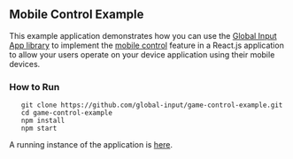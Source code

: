 ## Mobile Control Example
This example application demonstrates how you can use the [Global Input App library](https://github.com/global-input/global-input-react) to implement the [mobile control](https://globalinput.co.uk/global-input-app/mobile-input-control) feature in a React.js application to allow your users operate on your device application using their mobile devices.

### How to Run

```
   git clone https://github.com/global-input/game-control-example.git
   cd game-control-example
   npm install
   npm start
```
A running instance of the application is [here](https://globalinput.co.uk/global-input-app/game-example). 
   
